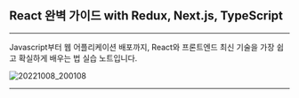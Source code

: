##  React 완벽 가이드 with Redux, Next.js, TypeScript
------------
Javascript부터 웹 어플리케이션 배포까지, React와 프론트엔드 최신 기술을 가장 쉽고 확실하게 배우는 법
실습 노트입니다.

![20221008_200108](https://user-images.githubusercontent.com/108041447/194704785-a59e2ade-e2a0-4799-b216-3cd70869fed9.png)

------------
